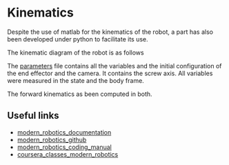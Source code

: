 # Kinematics

Despite the use of matlab for the kinematics of the robot, a part has also been developed under python to facilitate its use.

The kinematic diagram of the robot is as follows

The [parameters](./parameters.py) file contains all the variables and the initial configuration of the end effector and the camera. It contains the screw axis. All variables were measured in the state and the body frame.

The forward kinematics as been computed in both.

## Useful links

- [modern_robotics_documentation](http://modernrobotics.org)
- [modern_robotics_github](https://github.com/NxRLab/ModernRobotics)
- [modern_robotics_coding_manual](https://github.com/NxRLab/ModernRobotics/blob/master/doc/MRlib.pdf)
- [coursera_classes_modern_robotics](https://www.coursera.org/learn/modernrobotics-course1)
